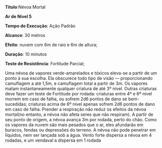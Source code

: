 **Titulo**:Névoa Mortal

**Ar de Nível 5**

**Tempo de Execução**: Ação Padrão

**Alcance**: 30 metros

**Efeito**: nuvem com 6m de raio e 6m de altura;

**Duração**: 10 minutos

**Teste de Resistência**: Fortitude Parcial;

Uma névoa de vapores verde-amarelados e tóxicos eleva-se a partir de um ponto à sua escolha.
Ela obscurece todo tipo de visão — proporcionando camuflagem a até 1,5m, e camuflagem total a partir de 3m.
Os vapores matam instantaneamente qualquer criatura de até 3º nível. 
Outras criaturas deve fazer um teste de Fortitude por rodada: criaturas entre 4º e 6º nível morrem em caso de falha, ou sofrem 2d6 pontos de dano se bem-sucedidas; criaturas acima de 6º nível apenas sofrem 2d6 pontos de dano em caso de falha.
Prender a respiração não reduz os efeitos da névoa mortal(no entanto, a névoa não afeta seres que não respiram).
A partir de seu ponto de origem, a névoa avança 3m por rodada, perto do chão. Como os vapores da nuvem são mais pesados que o ar, eles afundarão em buracos, fendas ou depressões do terreno. 
A névoa não pode penetrar em líquidos, nem ser lançada sob a água.
Vento forte dispersa a névoa em 4 rodadas, e um vendaval a dispersa em 1 rodada